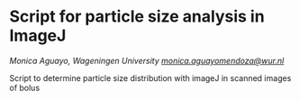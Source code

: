 # Script for particle size analysis in ImageJ
*Monica Aguayo, Wageningen University*
*monica.aguayomendoza@wur.nl*

Script to determine particle size distribution with imageJ in scanned images of bolus
